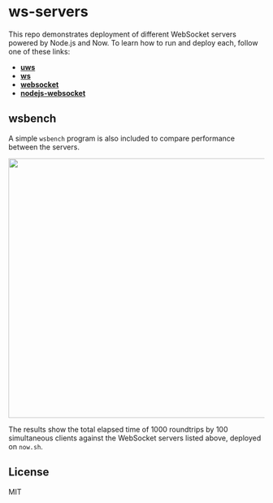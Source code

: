 # ws-servers

This repo demonstrates deployment of different WebSocket servers powered by
Node.js and Now. To learn how to run and deploy each, follow one of these links:

 * **[uws](./uws)**
 * **[ws](./ws)**
 * **[websocket](./websocket)**
 * **[nodejs-websocket](./nodejs-websocket)**

## wsbench

A simple `wsbench` program is also included to compare performance between
the servers.

<img src="https://cldup.com/hgk5H0-1A4.png" width="511" />

The results show the total elapsed time of 1000 roundtrips by 100 simultaneous
clients against the WebSocket servers listed above, deployed on `now.sh`.

## License

MIT
